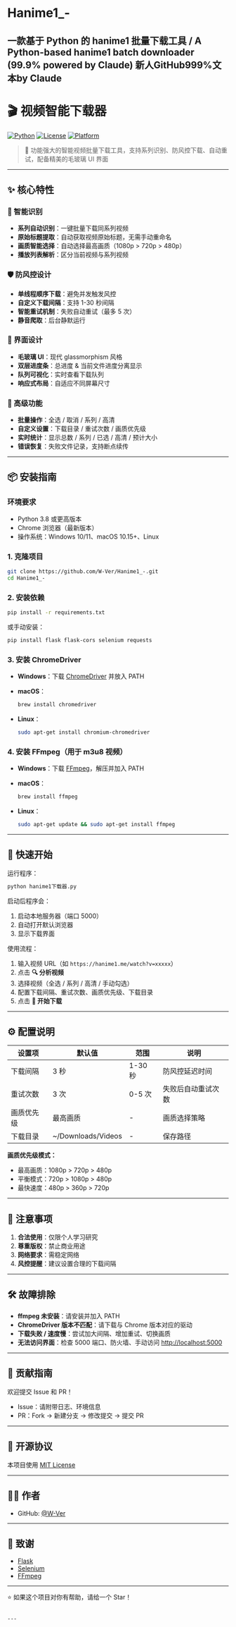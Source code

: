 

# Hanime1_-  
一款基于 Python 的 hanime1 批量下载工具 / A Python-based hanime1 batch downloader (99.9% powered by Claude)
新人GitHub999%文本by Claude
---

# 🎬 视频智能下载器

[![Python](https://img.shields.io/badge/Python-3.8%2B-blue)](https://www.python.org/)
[![License](https://img.shields.io/badge/License-MIT-green)](LICENSE)
[![Platform](https://img.shields.io/badge/Platform-Windows%20%7C%20macOS%20%7C%20Linux-lightgrey)](https://github.com)

> 🚀 功能强大的智能视频批量下载工具，支持系列识别、防风控下载、自动重试，配备精美的毛玻璃 UI 界面

---

## ✨ 核心特性

### 🎯 智能识别
- **系列自动识别**：一键批量下载同系列视频  
- **原始标题提取**：自动获取视频原始标题，无需手动重命名  
- **画质智能选择**：自动选择最高画质（1080p > 720p > 480p）  
- **播放列表解析**：区分当前视频与系列视频  

### 🛡️ 防风控设计
- **单线程顺序下载**：避免并发触发风控  
- **自定义下载间隔**：支持 1-30 秒间隔  
- **智能重试机制**：失败自动重试（最多 5 次）  
- **静音爬取**：后台静默运行  

### 💎 界面设计
- **毛玻璃 UI**：现代 glassmorphism 风格  
- **双层进度条**：总进度 & 当前文件进度分离显示  
- **队列可视化**：实时查看下载队列  
- **响应式布局**：自适应不同屏幕尺寸  

### 🔧 高级功能
- **批量操作**：全选 / 取消 / 系列 / 高清  
- **自定义设置**：下载目录 / 重试次数 / 画质优先级  
- **实时统计**：显示总数 / 系列 / 已选 / 高清 / 预计大小  
- **错误恢复**：失败文件记录，支持断点续传  

---

## 📦 安装指南

### 环境要求
- Python 3.8 或更高版本  
- Chrome 浏览器（最新版本）  
- 操作系统：Windows 10/11、macOS 10.15+、Linux  


### 1. 克隆项目
```bash
git clone https://github.com/W-Ver/Hanime1_-.git
cd Hanime1_-
````

### 2. 安装依赖

```bash
pip install -r requirements.txt
```

或手动安装：

```bash
pip install flask flask-cors selenium requests
```

### 3. 安装 ChromeDriver

* **Windows**：下载 [ChromeDriver](https://chromedriver.chromium.org/) 并放入 PATH
* **macOS**：

  ```bash
  brew install chromedriver
  ```
* **Linux**：

  ```bash
  sudo apt-get install chromium-chromedriver
  ```

### 4. 安装 FFmpeg（用于 m3u8 视频）

* **Windows**：下载 [FFmpeg](https://ffmpeg.org/download.html)，解压并加入 PATH
* **macOS**：

  ```bash
  brew install ffmpeg
  ```
* **Linux**：

  ```bash
  sudo apt-get update && sudo apt-get install ffmpeg
  ```

---

## 🚀 快速开始

运行程序：

```bash
python hanime1下载器.py
```

启动后程序会：

1. 启动本地服务器（端口 5000）
2. 自动打开默认浏览器
3. 显示下载界面

使用流程：

1. 输入视频 URL（如 `https://hanime1.me/watch?v=xxxxx`）
2. 点击 **🔍 分析视频**
3. 选择视频（全选 / 系列 / 高清 / 手动勾选）
4. 配置下载间隔、重试次数、画质优先级、下载目录
5. 点击 **🚀 开始下载**

---

## ⚙️ 配置说明

| 设置项   | 默认值                 | 范围     | 说明        |
| ----- | ------------------- | ------ | --------- |
| 下载间隔  | 3 秒                 | 1-30 秒 | 防风控延迟时间   |
| 重试次数  | 3 次                 | 0-5 次  | 失败后自动重试次数 |
| 画质优先级 | 最高画质                | -      | 画质选择策略    |
| 下载目录  | \~/Downloads/Videos | -      | 保存路径      |

**画质优先级模式：**

* 最高画质：1080p > 720p > 480p
* 平衡模式：720p > 1080p > 480p
* 最快速度：480p > 360p > 720p

---

## 📝 注意事项

1. **合法使用**：仅限个人学习研究
2. **尊重版权**：禁止商业用途
3. **网络要求**：需稳定网络
4. **风控提醒**：建议设置合理的下载间隔

---

## 🛠️ 故障排除

* **ffmpeg 未安装**：请安装并加入 PATH
* **ChromeDriver 版本不匹配**：请下载与 Chrome 版本对应的驱动
* **下载失败 / 速度慢**：尝试加大间隔、增加重试、切换画质
* **无法访问界面**：检查 5000 端口、防火墙、手动访问 [http://localhost:5000](http://localhost:5000)

---

## 🤝 贡献指南

欢迎提交 Issue 和 PR！

* Issue：请附带日志、环境信息
* PR：Fork → 新建分支 → 修改提交 → 提交 PR

---

## 📄 开源协议

本项目使用 [MIT License](LICENSE)

---

## 👨‍💻 作者

* GitHub: [@W-Ver](https://github.com/W-Ver)

---

## 🙏 致谢

* [Flask](https://flask.palletsprojects.com/)
* [Selenium](https://www.selenium.dev/)
* [FFmpeg](https://ffmpeg.org/)

---

⭐ 如果这个项目对你有帮助，请给一个 Star！

```

---

```
